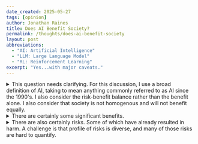 ```yaml
---
date_created: 2025-05-27
tags: [opinion]
author: Jonathan Raines
title: Does AI Benefit Society?
permalink: /thoughts/does-ai-benefit-society
layout: post
abbreviations:
  - "AI: Artificial Intelligence"
  - "LLM: Large Language Model"
  - "RL: Reinforcement Learning"
excerpt: "Yes...with major caveats."
---
```


<details>
	<summary>This question needs clarifying. For this discussion, I use a broad definition of AI, taking to mean anything commonly referred to as AI since the 1990's. I also consider the risk-benefit balance rather than the benefit alone. I also consider that society is not homogenous and will not benefit equally.</summary>
	<p>Reinforcement Learning, Baysian optimisation, computer vision, and (going back further) computational logic and fuzzy logic can all be described as AI.</p>
	<details>
		<summary>The older technologies in that list are established, widely used, and have already had a measurable benefit</summary>
		<p>Fuzzy logic is used for controlling household appliances such as washing machines. As a result, washing machines are more reliable and water efficient. #citation-needed</p>
	</details>
	<details>
		<summary>Benefiting society is also vague</summary>
		<p>Society is not homogenous. It is possible for something to benefit some of society and detriment other parts.</p>
	</details>
</details>
<details>
	<summary>There are certainly some significant benefits.</summary>
	<details>
		<summary>Medicine is being made faster and better.</summary>
		<details>
			<summary>Solving the Protein Folding Problem will allow for better drugs to be discovered.</summary>
			<p>AlphaFold is an Reinforcement Learning|RL agent that can predict the shape of a protein from the chemical formula.
			Before it, methods including mass spectrometry could give us the chemical formula, but not the 3D shape.
			The shape is needed to predict the function of the protein, and how it will interact with molecules.
			To illustrate the scale of this problem. AlphaFold was unveiled at CASP, a yearly competition to incentivise solving the problem.
			Research labs, such as those as UCSF and Univesity of Boulder Colorado had been working for years to determine the shape of one protein could now do it in seconds.
			It will speed up the process of drug discovery.
			However, the predictions are not always accurate enough for drug discovery purposes.
			#todo find concrete references of achievements made possible.</p>
		</details>
		<details>
			<summary>Computer vision is automating parts of medical imaging, speeding up pathways and alleviating staff shortages.</summary>
			<p>#todo Add example seen at AI UK</p>
		</details>
		<details>
			<summary>Computer vision can also extract more diagnostic information from medical images.</summary>
			<p>#todo The example of retina scans.</p>
		</details>
	</details>
</details>
<details>
	<summary>There are also certainly risks. Some of which have already resulted in harm. A challenge is that profile of risks is diverse, and many of those risks are hard to quantify.</summary>
	<details>
		<summary>Risk is combination of likelihood and severity.</summary>
		<p>Likelihood is how likely a harm will occur. Severity is how bad that harm is. It can be hard to estimate either, but more commonly likelihood is the source of our uncertainty.</p>
	</details>
	<details>
		<summary>Image, audio, and video generation can be used to spread disinformation. High likelihood, uncertain severity.</summary>
		<p>Commonly, this has a political agenda. There are also examples of it being used to make conspiracy theories (such as extinct giants building the pyramids) #todo link.
		The severity is hard to quantify as its effects are hard to disentangle from other factors such as polarised mainstream news outlets.</p>
	</details>
	<details>
		<summary>Audio and video generation can be used to scale scam phone calls, or for identity theft. High likelihood, moderate severity.</summary>
		<p>Some banks use voice authentication. Even newer banks like Monzo use video authentication. #todo
		Scam callers no longer need a call centre, they can use an LLM and text-to-speech to conduct their operation at scale. #todo</p>
	</details>

	<details>
		<summary>Creating thinking machines poses an existential threat. Maximum severity, likelihood hotly debated.</summary>
	</details>
</details>
